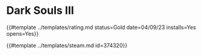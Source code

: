 # Dark Souls III
<!-- script:Aliases [
    "Dark Souls 3"
] -->

{{#template ../templates/rating.md status=Gold date=04/09/23 installs=Yes opens=Yes}}

{{#template ../templates/steam.md id=374320}}